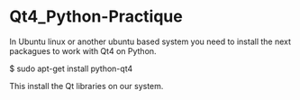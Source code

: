 # Qt4_Python-Practique

In Ubuntu linux or another ubuntu based system you need to install the next packagues to work with Qt4 on Python. 

$ sudo apt-get install python-qt4

This install the Qt libraries on our system.



